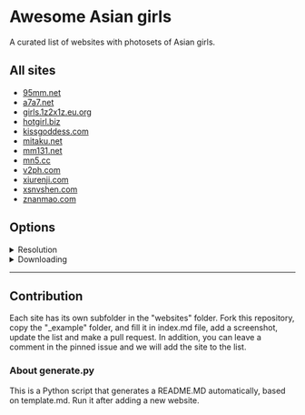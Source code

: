 # Awesome Asian girls

A curated list of websites with photosets of Asian girls.

## All sites

- [95mm.net](/websites/95mm.net/index.md)
- [a7a7.net](/websites/a7a7.net/index.md)
- [girls.1z2x1z.eu.org](/websites/girls.1z2x1z.eu.org/index.md)
- [hotgirl.biz](/websites/hotgirl.biz/index.md)
- [kissgoddess.com](/websites/kissgoddess.com/index.md)
- [mitaku.net](/websites/mitaku.net/index.md)
- [mm131.net](/websites/mm131.net/index.md)
- [mn5.cc](/websites/mn5.cc/index.md)
- [v2ph.com](/websites/v2ph.com/index.md)
- [xiurenji.com](/websites/xiurenji.com/index.md)
- [xsnvshen.com](/websites/xsnvshen.com/index.md)
- [znanmao.com](/websites/znanmao.com/index.md)

## Options

<details>
  <summary>Resolution</summary>

### Original

- [girls.1z2x1z.eu.org](/websites/girls.1z2x1z.eu.org/index.md)
- [mitaku.net](/websites/mitaku.net/index.md)
- [znanmao.com](/websites/znanmao.com/index.md)

### High

- [a7a7.net](/websites/a7a7.net/index.md)
- [hotgirl.biz](/websites/hotgirl.biz/index.md)
- [kissgoddess.com](/websites/kissgoddess.com/index.md)
- [v2ph.com](/websites/v2ph.com/index.md)
- [xsnvshen.com](/websites/xsnvshen.com/index.md)

### Medium

- [95mm.net](/websites/95mm.net/index.md)
- [mm131.net](/websites/mm131.net/index.md)
- [mn5.cc](/websites/mn5.cc/index.md)
- [xiurenji.com](/websites/xiurenji.com/index.md)

</details>

<details>
  <summary>Downloading</summary

- [girls.1z2x1z.eu.org](/websites/girls.1z2x1z.eu.org/index.md)
- [mitaku.net](/websites/mitaku.net/index.md)

</details>

---

## Contribution

Each site has its own subfolder in the "websites" folder. Fork this repository, copy the "_example" folder, and fill it in index.md file, add a screenshot, update the list and make a pull request. In addition, you can leave a comment in the pinned issue and we will add the site to the list.

### About generate.py

This is a Python script that generates a README.MD automatically, based on template.md. Run it after adding a new website.